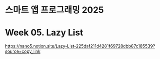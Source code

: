 # 스마트 앱 프로그래밍 2025

# Week 05. Lazy List

https://nano5.notion.site/Lazy-List-225daf211d4281f69728dbb87c185539?source=copy_link
